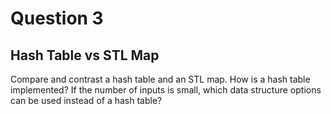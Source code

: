 # Question 3
## Hash Table vs STL Map
Compare and contrast a hash table and an STL map. How is a hash table implemented? If the number of inputs is small, which data structure options can be used instead of a hash table?
